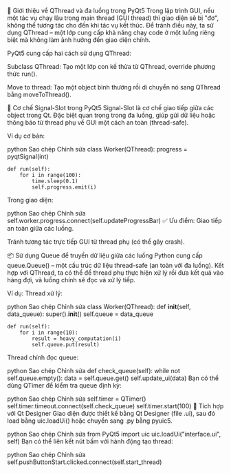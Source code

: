🧵 Giới thiệu về QThread và đa luồng trong PyQt5
Trong lập trình GUI, nếu một tác vụ chạy lâu trong main thread (GUI thread) thì giao diện sẽ bị "đơ", không thể tương tác cho đến khi tác vụ kết thúc. Để tránh điều này, ta sử dụng QThread – một lớp cung cấp khả năng chạy code ở một luồng riêng biệt mà không làm ảnh hưởng đến giao diện chính.

PyQt5 cung cấp hai cách sử dụng QThread:

Subclass QThread: Tạo một lớp con kế thừa từ QThread, override phương thức run().

Move to thread: Tạo một object bình thường rồi di chuyển nó sang QThread bằng moveToThread().

🔁 Cơ chế Signal-Slot trong PyQt5
Signal-Slot là cơ chế giao tiếp giữa các object trong Qt. Đặc biệt quan trọng trong đa luồng, giúp gửi dữ liệu hoặc thông báo từ thread phụ về GUI một cách an toàn (thread-safe).

Ví dụ cơ bản:

python
Sao chép
Chỉnh sửa
class Worker(QThread):
    progress = pyqtSignal(int)

    def run(self):
        for i in range(100):
            time.sleep(0.1)
            self.progress.emit(i)
Trong giao diện:

python
Sao chép
Chỉnh sửa
self.worker.progress.connect(self.updateProgressBar)
✅ Ưu điểm:
Giao tiếp an toàn giữa các luồng.

Tránh tương tác trực tiếp GUI từ thread phụ (có thể gây crash).

📦 Sử dụng Queue để truyền dữ liệu giữa các luồng
Python cung cấp queue.Queue() – một cấu trúc dữ liệu thread-safe (an toàn với đa luồng). Kết hợp với QThread, ta có thể để thread phụ thực hiện xử lý rồi đưa kết quả vào hàng đợi, và luồng chính sẽ đọc và xử lý tiếp.

Ví dụ:
Thread xử lý:

python
Sao chép
Chỉnh sửa
class Worker(QThread):
    def __init__(self, data_queue):
        super().__init__()
        self.queue = data_queue

    def run(self):
        for i in range(10):
            result = heavy_computation(i)
            self.queue.put(result)
Thread chính đọc queue:

python
Sao chép
Chỉnh sửa
def check_queue(self):
    while not self.queue.empty():
        data = self.queue.get()
        self.update_ui(data)
Bạn có thể dùng QTimer để kiểm tra queue định kỳ:

python
Sao chép
Chỉnh sửa
self.timer = QTimer()
self.timer.timeout.connect(self.check_queue)
self.timer.start(100)
🧩 Tích hợp với Qt Designer
Giao diện được thiết kế bằng Qt Designer (file .ui), sau đó load bằng uic.loadUi() hoặc chuyển sang .py bằng pyuic5.

python
Sao chép
Chỉnh sửa
from PyQt5 import uic
uic.loadUi("interface.ui", self)
Bạn có thể liên kết nút bấm với hành động tạo thread:

python
Sao chép
Chỉnh sửa
self.pushButtonStart.clicked.connect(self.start_thread)
